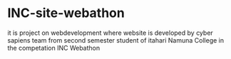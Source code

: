 # INC-site-webathon


it is project on webdevelopment where website is developed by cyber sapiens team from second semester student of itahari Namuna College in the competation INC Webathon
